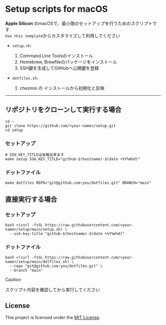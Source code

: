 # Setup scripts for macOS

**Apple Silicon** のmacOSで、最小限のセットアップを行うためのスクリプトです  
`Use this template`からカスタマイズして利用してください  
- `setup.sh`: 
  1. Command Line Toolsのインストール  
  2. Homebrew, Brewfileのパッケージをインストール  
  3. SSH鍵を生成してGitHubへ公開鍵を登録  

- `dotfiles.sh`: 
  1. chezmoi の インストールから初期化と反映  

---

## リポジトリをクローンして実行する場合
``` shell
cd ~
git clone https://github.com/<your-name>/setup.git  
cd setup
```

### セットアップ
``` shell
# SSH_KEY_TITLEは省略出来ます
make setup SSH_KEY_TITLE="github-$(hostname)-$(date +%Y%m%d)"
```

### ドットファイル
``` shell
make dotfiles REPO="git@github.com:you/dotfiles.git" BRANCH="main"
```

## 直接実行する場合
### セットアップ
``` shell
bash <(curl -fsSL https://raw.githubusercontent.com/<your-name>/setup/main/setup.sh) \
  --ssh-key-title "github-$(hostname)-$(date +%Y%m%d)"
```

### ドットファイル
``` shell
bash <(curl -fsSL https://raw.githubusercontent.com/<your-name>/setup/main/dotfiles.sh) \
  --repo "git@github.com:you/dotfiles.git" \
  --branch "main"
```

> [!CAUTION]
> スクリプト内容を確認してから実行してください

## License
This project is licensed under the [MIT License](./LICENSE).
